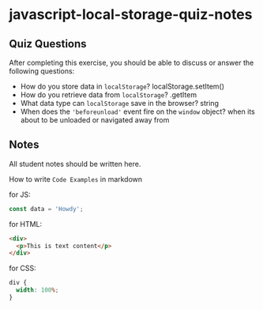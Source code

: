 # javascript-local-storage-quiz-notes

## Quiz Questions

After completing this exercise, you should be able to discuss or answer the following questions:

- How do you store data in `localStorage`?
  localStorage.setItem()
- How do you retrieve data from `localStorage`?
  .getItem
- What data type can `localStorage` save in the browser?
  string
- When does the `'beforeunload'` event fire on the `window` object?
  when its about to be unloaded or navigated away from

## Notes

All student notes should be written here.

How to write `Code Examples` in markdown

for JS:

```javascript
const data = 'Howdy';
```

for HTML:

```html
<div>
  <p>This is text content</p>
</div>
```

for CSS:

```css
div {
  width: 100%;
}
```
